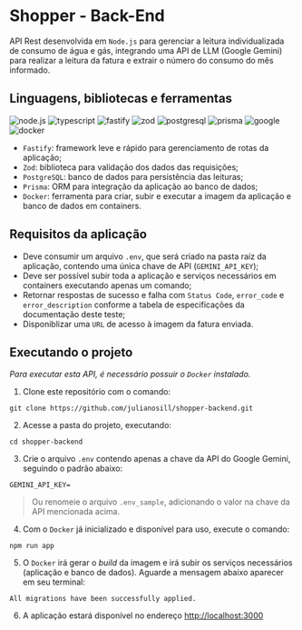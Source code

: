 # Shopper - Back-End

API Rest desenvolvida em `Node.js` para gerenciar a leitura individualizada de consumo de água e gás, integrando uma API de LLM (Google Gemini) para realizar a leitura da fatura e extrair o número do consumo do mês informado.

## Linguagens, bibliotecas e ferramentas

![node.js](https://img.shields.io/badge/node.js-292b36?style=for-the-badge&logo=node.js)
![typescript](https://img.shields.io/badge/typescript-292b36?style=for-the-badge&logo=typescript)
![fastify](https://img.shields.io/badge/fastify-292b36?style=for-the-badge&logo=fastify)
![zod](https://img.shields.io/badge/zod-292b36?style=for-the-badge&logo=zod)
![postgresql](https://img.shields.io/badge/postgresql-292b36?style=for-the-badge&logo=postgresql)
![prisma](https://img.shields.io/badge/prisma-292b36?style=for-the-badge&logo=prisma)
![google](https://img.shields.io/badge/google_gemini-292b36?style=for-the-badge&logo=google)
![docker](https://img.shields.io/badge/docker-292b36?style=for-the-badge&logo=docker)

- `Fastify`: framework leve e rápido para gerenciamento de rotas da aplicação;
- `Zod`: biblioteca para validação dos dados das requisições;
- `PostgreSQL`: banco de dados para persistência das leituras;
- `Prisma`: ORM para integração da aplicação ao banco de dados;
- `Docker`: ferramenta para criar, subir e executar a imagem da aplicação e banco de dados em containers.

## Requisitos da aplicação

- Deve consumir um arquivo `.env`, que será criado na pasta raíz da aplicação, contendo uma única chave de API (`GEMINI_API_KEY`);
- Deve ser possível subir toda a aplicação e serviços necessários em containers executando apenas um comando;
- Retornar respostas de sucesso e falha com `Status Code`, `error_code` e `error_description` conforme a tabela de especificações da documentação deste teste;
- Disponiblizar uma `URL` de acesso à imagem da fatura enviada.

## Executando o projeto

*Para executar esta API, é necessário possuir o `Docker` instalado.*

1. Clone este repositório com o comando:

```shell
git clone https://github.com/julianosill/shopper-backend.git
```

2. Acesse a pasta do projeto, executando:

```shell
cd shopper-backend
```

3. Crie o arquivo `.env` contendo apenas a chave da API do Google Gemini, seguindo o padrão abaixo:

```
GEMINI_API_KEY=
```
> Ou renomeie o arquivo `.env_sample`, adicionando o valor na chave da API mencionada acima.

4. Com o `Docker` já inicializado e disponível para uso, execute o comando:

```shell
npm run app
```
5. O `Docker` irá gerar o *build* da imagem e irá subir os serviços necessários (aplicação e banco de dados). Aguarde a mensagem abaixo aparecer em seu terminal:
```
All migrations have been successfully applied.
```
6. A aplicação estará disponível no endereço [http://localhost:3000](http://localhost:3000)